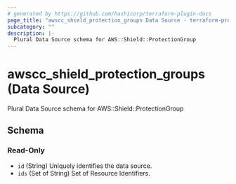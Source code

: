 ```yaml
---
# generated by https://github.com/hashicorp/terraform-plugin-docs
page_title: "awscc_shield_protection_groups Data Source - terraform-provider-awscc"
subcategory: ""
description: |-
  Plural Data Source schema for AWS::Shield::ProtectionGroup
---
```


# awscc_shield_protection_groups (Data Source)

Plural Data Source schema for AWS::Shield::ProtectionGroup



<!-- schema generated by tfplugindocs -->
## Schema

### Read-Only

- `id` (String) Uniquely identifies the data source.
- `ids` (Set of String) Set of Resource Identifiers.
